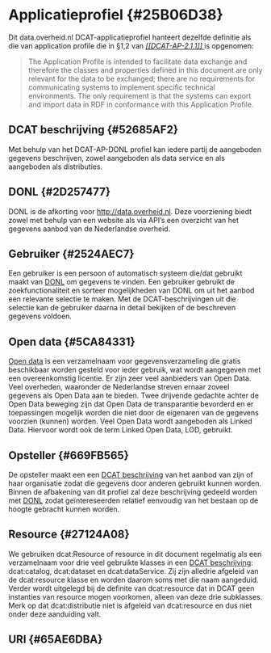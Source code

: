 # Applicatieprofiel {#25B06D38}
Dit data.overheid.nl DCAT-applicatieprofiel hanteert dezelfde definitie als die van application profile die in §1,2 van <a href='https://joinup.ec.europa.eu/collection/semantic-interoperability-community-semic/solution/dcat-application-profile-data-portals-europe/release/210' target='_blank'><i>[[DCAT-AP-2.1.1]] </i></a> is opgenomen:
<blockquote><p id='407E9008'>The Application Profile is intended to facilitate data exchange and therefore the classes and properties defined in this document are only relevant for the data to be exchanged; there are no requirements for communicating systems to implement specific technical environments. The only requirement is that the systems can export and import data in RDF in conformance with this Application Profile.</blockquote>

## DCAT beschrijving {#52685AF2}
Met behulp van het DCAT-AP-DONL profiel kan iedere partij de aangeboden gegevens beschrijven, zowel aangeboden als data service en als aangeboden als distributies.
## DONL {#2D257477}
DONL is de afkorting voor <a href='http://data.overheid.nl' target='_blank'>http://data.overheid.nl</a>. Deze voorziening biedt zowel met behulp van een website als via API’s een overzicht van het gegevens aanbod van de Nederlandse overheid.
## Gebruiker {#2524AEC7}
Een gebruiker is een persoon of automatisch systeem die/dat gebruikt maakt van <u>DONL</u> om gegevens te vinden. Een gebruiker gebruikt de zoekfunctionaliteit en sorteer mogelijkheden van DONL om uit het aanbod een relevante selectie te maken. Met de DCAT-beschrijvingen uit die selectie kan de gebruiker daarna in detail bekijken of de beschreven gegevens voldoen.
## Open data {#5CA84331}
<a href='https://data.overheid.nl/en/ondersteuning/open-data/wat-is-open-data' target='_blank'>Open data</a> is een verzamelnaam voor gegevensverzameling die gratis beschikbaar worden gesteld voor ieder gebruik, wat wordt aangegeven met een overeenkomstig licentie. Er zijn zeer veel aanbieders van Open Data. Veel overheden, waaronder de Nederlandse streven ernaar zoveel gegevens als Open Data aan te bieden. Twee drijvende gedachte achter de Open Data beweging zijn dat Open Data de transparantie bevorderd en er toepassingen mogelijk worden die niet door de eigenaren van de gegevens voorzien (kunnen) worden. Veel Open Data wordt aangeboden als Linked Data. Hiervoor wordt ook de term Linked Open Data, LOD, gebruikt.
## Opsteller {#669FB565}
De opsteller maakt een een <u>DCAT beschrijving</u> van het aanbod van zijn of haar organisatie zodat die gegevens door anderen gebruikt kunnen worden. Binnen de afbakening van dit profiel zal deze beschrijving gedeeld worden met <u>DONL</u> zodat geïntereseerden relatief eenvoudig van het bestaan op de hoogte gebracht kunnen worden.
## Resource {#27124A08}
We gebruiken dcat:Resource of resource in dit document regelmatig als een verzamelnaam voor drie veel gebruikte klasses in een <u>DCAT beschrijving</u>: dcat:catalog, dcat:dataset en dcat:dataService. Zij zijn alledrie afgeleid van de dcat:resource klasse en worden daarom soms met die naam aangeduid. Verder wordt uitgelegd bij de definite van dcat:resource dat in DCAT geen instanties van resource mogen voorkomen, alleen van deze drie subklasses. Merk op dat dcat:distributie niet is afgeleid van dcat:resource en dus niet onder deze aanduiding valt.
## URI {#65AE6DBA}
